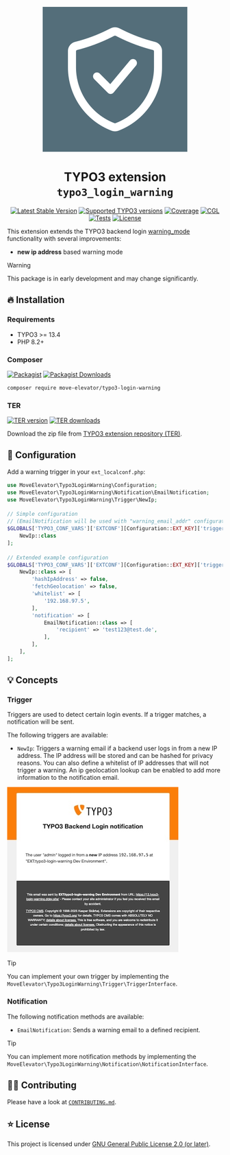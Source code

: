 <div align="center">

![Extension icon](Resources/Public/Icons/Extension.svg)

# TYPO3 extension `typo3_login_warning`

[![Latest Stable Version](https://typo3-badges.dev/badge/typo3_login_warning/version/shields.svg)](https://extensions.typo3.org/extension/typo3_login_warning)
[![Supported TYPO3 versions](https://typo3-badges.dev/badge/typo3_login_warning/typo3/shields.svg)](https://extensions.typo3.org/extension/typo3_login_warning)
[![Coverage](https://img.shields.io/coverallsCoverage/github/move-elevator/typo3-login-warning?logo=coveralls)](https://coveralls.io/github/move-elevator/typo3-login-warning)
[![CGL](https://img.shields.io/github/actions/workflow/status/move-elevator/typo3-login-warning/cgl.yml?label=cgl&logo=github)](https://github.com/move-elevator/typo3-login-warning/actions/workflows/cgl.yml)
[![Tests](https://img.shields.io/github/actions/workflow/status/move-elevator/typo3-login-warning/tests.yml?label=tests&logo=github)](https://github.com/move-elevator/typo3-login-warning/actions/workflows/tests.yml)
[![License](https://poser.pugx.org/xima/typo3-login-warning/license)](LICENSE.md)

</div>

This extension extends the TYPO3 backend login [warning_mode](https://docs.typo3.org/m/typo3/reference-coreapi/main/en-us/Security/GuidelinesIntegrators/GlobalTypo3Options.html#security-global-typo3-options-warning-mode) functionality with several improvements:

- **new ip address** based warning mode

> [!WARNING]
> This package is in early development and may change significantly.

## 🔥 Installation

### Requirements

* TYPO3 >= 13.4
* PHP 8.2+

### Composer

[![Packagist](https://img.shields.io/packagist/v/move-elevator/typo3-login-warning?label=version&logo=packagist)](https://packagist.org/packages/move-elevator/typo3-login-warning)
[![Packagist Downloads](https://img.shields.io/packagist/dt/move-elevator/typo3-login-warning?color=brightgreen)](https://packagist.org/packages/move-elevator/typo3-login-warning)

``` bash
composer require move-elevator/typo3-login-warning
```

### TER

[![TER version](https://typo3-badges.dev/badge/typo3_login_warning/version/shields.svg)](https://extensions.typo3.org/extension/typo3_login_warning)
[![TER downloads](https://typo3-badges.dev/badge/typo3_login_warning/downloads/shields.svg)](https://extensions.typo3.org/extension/typo3_login_warning)

Download the zip file from [TYPO3 extension repository (TER)](https://extensions.typo3.org/extension/typo3_login_warning).

## 🧰 Configuration

Add a warning trigger in your `ext_localconf.php`:

```php
use MoveElevator\Typo3LoginWarning\Configuration;
use MoveElevator\Typo3LoginWarning\Notification\EmailNotification;
use MoveElevator\Typo3LoginWarning\Trigger\NewIp;

// Simple configuration
// (EmailNotification will be used with "warning_email_addr" configuration)
$GLOBALS['TYPO3_CONF_VARS']['EXTCONF'][Configuration::EXT_KEY]['trigger'] = [
    NewIp::class
];

// Extended example configuration 
$GLOBALS['TYPO3_CONF_VARS']['EXTCONF'][Configuration::EXT_KEY]['trigger'] = [
    NewIp::class => [
        'hashIpAddress' => false,
        'fetchGeolocation' => false,
        'whitelist' => [
            '192.168.97.5',
        ],
        'notification' => [
            EmailNotification::class => [
                'recipient' => 'test123@test.de',
            ],
        ],
    ],
];
```

## 💡 Concepts

### Trigger

Triggers are used to detect certain login events. If a trigger matches, a notification will be sent.

The following triggers are available:

- `NewIp`: Triggers a warning email if a backend user logs in from a new IP address. The IP address will be stored and can be hashed for privacy reasons. You can also define a whitelist of IP addresses that will not trigger a warning. An ip geolocation lookup can be enabled to add more information to the notification email.

![email.jpg](Documentation/Images/email.jpg)

> [!TIP]
> You can implement your own trigger by implementing the `MoveElevator\Typo3LoginWarning\Trigger\TriggerInterface`.

### Notification

The following notification methods are available:

- `EmailNotification`: Sends a warning email to a defined recipient.

> [!TIP]
> You can implement more notification methods by implementing the `MoveElevator\Typo3LoginWarning\Notification\NotificationInterface`.

## 🧑‍💻 Contributing

Please have a look at [`CONTRIBUTING.md`](CONTRIBUTING.md).

## ⭐ License

This project is licensed
under [GNU General Public License 2.0 (or later)](LICENSE.md).